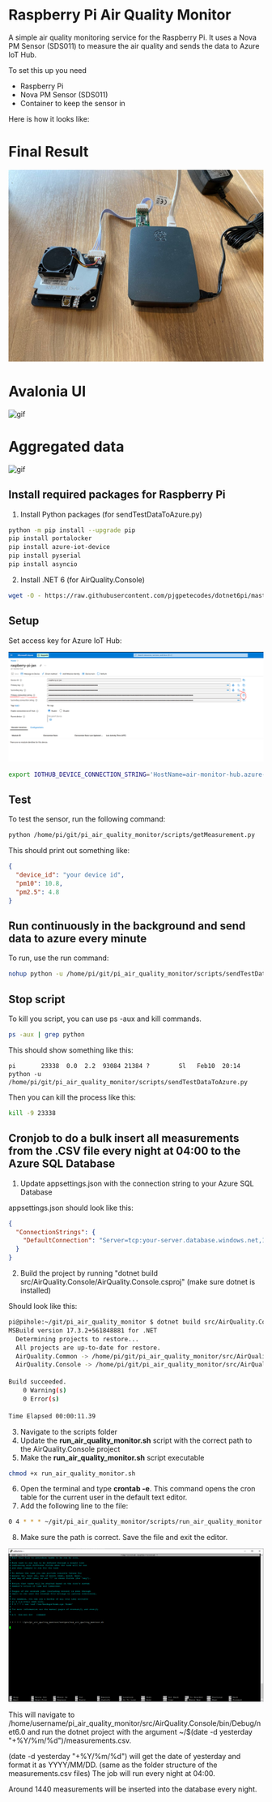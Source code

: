 # Raspberry Pi Air Quality Monitor

A simple air quality monitoring service for the Raspberry Pi. It uses a Nova PM Sensor (SDS011) to measure the air
quality and sends the data to Azure IoT Hub.

To set this up you need

- Raspberry Pi
- Nova PM Sensor (SDS011)
- Container to keep the sensor in

Here is how it looks like:

# Final Result

![image](wiki/air-quality-monitor.jpg)

# Avalonia UI

![gif](wiki/interface.gif)

# Aggregated data

![gif](wiki/moving-avg.gif)

## Install required packages for Raspberry Pi

1.  Install Python packages (for sendTestDataToAzure.py)

```bash
python -m pip install --upgrade pip
pip install portalocker
pip install azure-iot-device
pip install pyserial
pip install asyncio
```

2.  Install .NET 6 (for AirQuality.Console)

```bash
wget -O - https://raw.githubusercontent.com/pjgpetecodes/dotnet6pi/master/install.sh | sudo bash
```

## Setup

Set access key for Azure IoT Hub:

![image](wiki/azure-iot-hub-device-connection-string.png)

```bash
export IOTHUB_DEVICE_CONNECTION_STRING='HostName=air-monitor-hub.azure-devices.net;DeviceId=measuring-device-id;SharedAccessKey=XXXXXXXXX_YOUR_ACCESS_KEY_XXXXXX
```

## Test

To test the sensor, run the following command:

```bash
python /home/pi/git/pi_air_quality_monitor/scripts/getMeasurement.py
```

This should print out something like:

```json
{
  "device_id": "your device id",
  "pm10": 10.8,
  "pm2.5": 4.8
}
```

## Run continuously in the background and send data to azure every minute

To run, use the run command:

```bash
nohup python -u /home/pi/git/pi_air_quality_monitor/scripts/sendTestDataToAzure.py >> azurelog.log &
```

## Stop script

To kill you script, you can use ps -aux and kill commands.

```bash
ps -aux | grep python
```

This should show something like this:

```
pi       23338  0.0  2.2  93084 21384 ?        Sl   Feb10  20:14 python -u /home/pi/git/pi_air_quality_monitor/scripts/sendTestDataToAzure.py
```

Then you can kill the process like this:

```bash
kill -9 23338
```

## Cronjob to do a bulk insert all measurements from the .CSV file every night at 04:00 to the Azure SQL Database

1. Update appsettings.json with the connection string to your Azure SQL Database

appsettings.json should look like this:

```json
{
  "ConnectionStrings": {
    "DefaultConnection": "Server=tcp:your-server.database.windows.net,1433;Initial Catalog=your-database;Persist Security Info=False;User ID=your-user;Password=your-password;MultipleActiveResultSets=False;Encrypt=True;TrustServerCertificate=False;Connection Timeout=30;"
  }
}
```

2. Build the project by running "dotnet build src/AirQuality.Console/AirQuality.Console.csproj" (make sure dotnet is
   installed)

Should look like this:

```bash
pi@pihole:~/git/pi_air_quality_monitor $ dotnet build src/AirQuality.Console/AirQuality.Console.csproj
MSBuild version 17.3.2+561848881 for .NET
  Determining projects to restore...
  All projects are up-to-date for restore.
  AirQuality.Common -> /home/pi/git/pi_air_quality_monitor/src/AirQuality.Common/bin/Debug/net6.0/AirQuality.Common.dll
  AirQuality.Console -> /home/pi/git/pi_air_quality_monitor/src/AirQuality.Console/bin/Debug/net6.0/AirQuality.Console.dll

Build succeeded.
    0 Warning(s)
    0 Error(s)

Time Elapsed 00:00:11.39
```

3. Navigate to the scripts folder
4. Update the **run_air_quality_monitor.sh** script with the correct path to the AirQuality.Console project
5. Make the **run_air_quality_monitor.sh** script executable

```bash
chmod +x run_air_quality_monitor.sh
```

6. Open the terminal and type **crontab -e**. This command opens the cron table for the current user in the default text
   editor.
7. Add the following line to the file:

```bash
0 4 * * * ~/git/pi_air_quality_monitor/scripts/run_air_quality_monitor.sh
```

8. Make sure the path is correct. Save the file and exit the editor.

![image](wiki/crontab.PNG)

This will navigate to /home/username/pi_air_quality_monitor/src/AirQuality.Console/bin/Debug/net6.0 and run the dotnet
project with the argument ~/$(date -d yesterday "+%Y/%m/%d")/measurements.csv.

(date -d yesterday "+%Y/%m/%d") will get the date of yesterday and format it as YYYY/MM/DD. (same as the folder
structure of the measurements.csv files)
The job will run every night at 04:00.

Around 1440 measurements will be inserted into the database every night.


